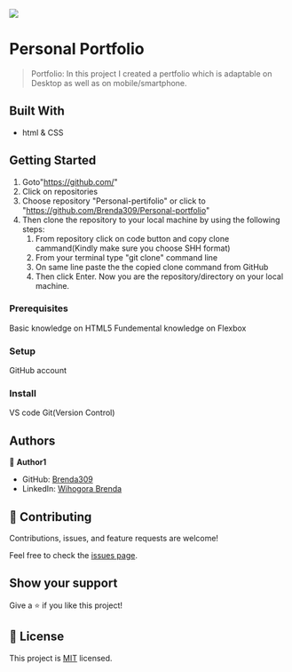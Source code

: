 ![](https://img.shields.io/badge/Microverse-blueviolet)

# Personal Portfolio

> Portfolio: In this project I created a pertfolio which is adaptable on Desktop as well as on mobile/smartphone.


## Built With

- html & CSS

## Getting Started
1. Goto"https://github.com/"
2. Click on repositories
3. Choose repository "Personal-pertifolio" or click to "https://github.com/Brenda309/Personal-portfolio"
4. Then clone the repository to your local machine by using the following steps:
     1. From repository click on code button and copy clone cammand(Kindly make sure you choose SHH format)
     2. From your terminal type "git clone" command line
     3. On same line paste the the copied clone command from GitHub
     4.  Then click Enter. Now you are the repository/directory on your local machine.
    


### Prerequisites
Basic knowledge on HTML5
Fundemental knowledge on Flexbox

### Setup
GitHub account 
### Install
VS code
Git(Version Control)


## Authors

👤 **Author1**

- GitHub: [Brenda309](https://github.com/Brenda309)
- LinkedIn: [Wihogora Brenda](https://www.linkedin.com/in/brenda-wihogora/)


## 🤝 Contributing

Contributions, issues, and feature requests are welcome!

Feel free to check the [issues page](../../issues/).

## Show your support

Give a ⭐️ if you like this project!




## 📝 License

This project is [MIT](./MIT.md) licensed.
